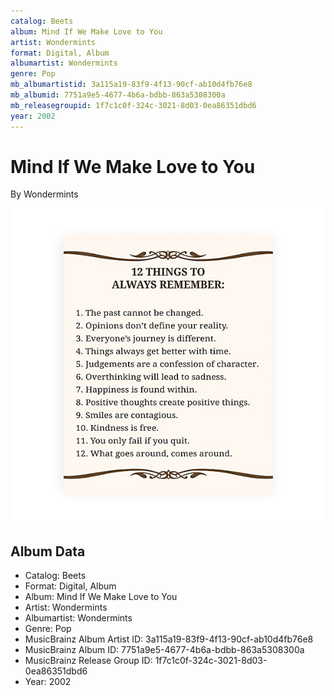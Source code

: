 ```yaml
---
catalog: Beets
album: Mind If We Make Love to You
artist: Wondermints
format: Digital, Album
albumartist: Wondermints
genre: Pop
mb_albumartistid: 3a115a19-83f9-4f13-90cf-ab10d4fb76e8
mb_albumid: 7751a9e5-4677-4b6a-bdbb-863a5308300a
mb_releasegroupid: 1f7c1c0f-324c-3021-8d03-0ea86351dbd6
year: 2002
---
```


# Mind If We Make Love to You

By Wondermints

![](../../assets/beetscovers/Wondermints-Mind_If_We_Make_Love_to_You.jpg)

## Album Data

- Catalog: Beets
- Format: Digital, Album
- Album: Mind If We Make Love to You
- Artist: Wondermints
- Albumartist: Wondermints
- Genre: Pop
- MusicBrainz Album Artist ID: 3a115a19-83f9-4f13-90cf-ab10d4fb76e8
- MusicBrainz Album ID: 7751a9e5-4677-4b6a-bdbb-863a5308300a
- MusicBrainz Release Group ID: 1f7c1c0f-324c-3021-8d03-0ea86351dbd6
- Year: 2002

